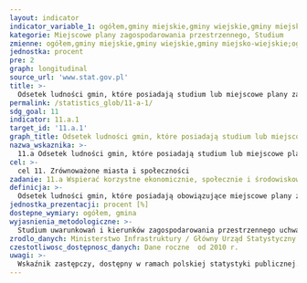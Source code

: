 ```yaml
---
layout: indicator
indicator_variable_1: ogółem,gminy miejskie,gminy wiejskie,gminy miejsko-wiejskie,ogółem_,gminy miejskie_,gminy wiejskie_,gminy miejsko-wiejskie_
kategorie: Miejscowe plany zagospodarowania przestrzennego, Studium
zmienne: ogółem,gminy miejskie,gminy wiejskie,gminy miejsko-wiejskie;ogółem,gminy miejskie,gminy wiejskie,gminy miejsko-wiejskie
jednostka: procent
pre: 2
graph: longitudinal
source_url: 'www.stat.gov.pl'
title: >-
  Odsetek ludności gmin, które posiadają studium lub miejscowe plany zagospodarowania przestrzennego, w podziale na rodzaj gminy
permalink: /statistics_glob/11-a-1/
sdg_goal: 11
indicator: 11.a.1
target_id: '11.a.1'
graph_title: Odsetek ludności gmin, które posiadają studium lub miejscowe plany zagospodarowania przestrzennego, w podziale na rodzaj gminy
nazwa_wskaznika: >-
  11.a Odsetek ludności gmin, które posiadają studium lub miejscowe plany zagospodarowania przestrzennego, w podziale na rodzaj gminy
cel: >-
  cel 11. Zrównoważone miasta i społeczności
zadanie: 11.a Wspierać korzystne ekonomicznie, społecznie i środowiskowo połączenia pomiędzy obszarami miejskimi, podmiejskimi i wiejskimi poprzez wzmocnienie krajowego i regionalnego planowania rozwoju
definicja: >-
  Odsetek ludności gmin, które posiadają obowiązujące miejscowe plany zagospodarowania przestrzennego/studium, ogółem oraz w podziale na gminy miejskie, wiejskie i miejsko-wiejskie niezależnie od liczby posiadanych planów.
jednostka_prezentacji: procent [%]
dostepne_wymiary: ogółem, gmina
wyjasnienia_metodologiczne: >-
  Studium uwarunkowań i kierunków zagospodarowania przestrzennego uchwalane jest przez radę gminy w celu określenia polityki przestrzennej, w tym lokalnych zasad zagospodarowania przestrzennego, uwzględniając m.in. zasady określone w koncepcji przestrzennego zagospodarowania kraju, ustalenia strategii rozwoju i planu zagospodarowania przestrzennego województwa, ramowego studium uwarunkowań i kierunków zagospodarowania przestrzennego związku metropolitalnego oraz strategii rozwoju gminy, a także analizy ekonomiczne, środowiskowe i społeczne, prognozy demograficzne. Miejscowy plan zagospodarowania przestrzennego stanowi akt prawa miejscowego uchwalony przez radę gminy zgodnie z zapisami studium uwarunkowań i kierunków zagospodarowania przestrzennego, w którym określa się przeznaczenie i sposoby zagospodarowania terenami, w tym dla inwestycji celu publicznego.
zrodlo_danych: Ministerstwo Infrastruktury / Główny Urząd Statystyczny
czestotliwosc_dostępnosc_danych: Dane roczne  od 2010 r.
uwagi: >-
  Wskaźnik zastępczy, dostępny w ramach polskiej statystyki publicznej. Wskaźnikiem zasadniczym, przyjętym przez ONZ, monitorującym zadanie 11.a Wspierać korzystne ekonomicznie, społecznie i środowiskowo połączenia pomiędzy obszarami miejskimi, podmiejskimi i wiejskimi poprzez wzmocnienie krajowego i regionalnego planowania rozwoju, jest wskaźnik 11.a Odsetek ludności miast (gmin), które wdrożyły plany zagospodarowania przestrzenego/ studium uwarunkowań i kierunków zagospodarowania przestrzennego łączące prognozy demograficzne i niezbędne zasoby, według wielkości miasta (gminy).
---
```


